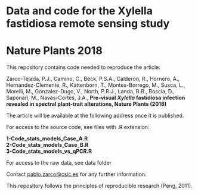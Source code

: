 # Data and code for the Xylella fastidiosa remote sensing study
# Nature Plants 2018

This repository contains code needed to reproduce the article:

Zarco-Tejada, P.J., Camino, C., Beck, P.S.A., Calderon, R., Hornero, A., Hernández-Clemente, R., Kattenborn, T., Montes-Borrego, M., Susca, L., Morelli, M., Gonzalez-Dugo, V., North, P.R.J., Landa, B.B., Boscia, D., Saponari, M., Navas-Cortes, J.A., <b>Pre-visual <i>Xylella </i> fastidiosa infection revealed in spectral plant-trait alterations, Nature Plants (2018)</b>

The article will be available at the following address once it is published.

For access to the source code, see files with .R extension:

<b>1-Code_stats_models_Case_A.R </b><br/> 
<b>2-Code_stats_models_Case_B.R </b><br/>
<b>3-Code_stats_models_vs_qPCR.R </b><br/>

For access to the raw data, see data folder

Contact  pablo.zarco@csic.es for any further information.

This repository follows the principles of reproducible research (Peng, 2011).
